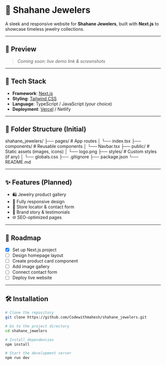 # 💎 Shahane Jewelers

A sleek and responsive website for **Shahane Jewelers**, built with **Next.js** to showcase timeless jewelry collections.

---

## 📸 Preview

> _Coming soon: live demo link & screenshots_

---

## 🚀 Tech Stack

- **Framework**: [Next.js](https://nextjs.org/)
- **Styling**: [Tailwind CSS](https://tailwindcss.com/)
- **Language**: TypeScript / JavaScript (your choice)
- **Deployment**: [Vercel](https://vercel.com/) / Netlify

---

## 📁 Folder Structure (Initial)

shahane_jewelers/
├── pages/           # App routes
│   └── index.tsx
├── components/      # Reusable components
│   └── Navbar.tsx
├── public/          # Static assets (images, icons)
│   └── logo.png
├── styles/          # Custom styles (if any)
│   └── globals.css
├── .gitignore
├── package.json
└── README.md


---

## ✨ Features (Planned)

- 🛍️ Jewelry product gallery
- 📱 Fully responsive design
- 🧭 Store locator & contact form
- 📖 Brand story & testimonials
- 🌐 SEO-optimized pages

---

## 📌 Roadmap

- [x] Set up Next.js project
- [ ] Design homepage layout
- [ ] Create product card component
- [ ] Add image gallery
- [ ] Connect contact form
- [ ] Deploy live website

---

## 🛠 Installation

```bash
# Clone the repository
git clone https://github.com/Codewithmahesh/shahane_jewelers.git

# Go to the project directory
cd shahane_jewelers

# Install dependencies
npm install

# Start the development server
npm run dev

